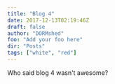 ```yaml
---
title: "Blog 4"
date: 2017-12-13T02:19:46Z
draft: false
author: "DORMshed"
foo: "Add your foo here" 
dir: "Posts"
tags: ["white", "red"]
---
```


Who said blog 4 wasn't awesome?